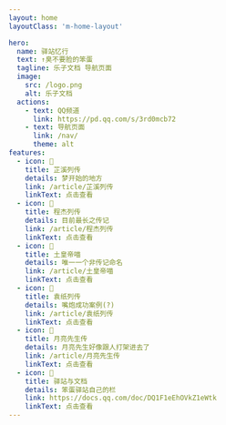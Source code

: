 ```yaml
---
layout: home
layoutClass: 'm-home-layout'

hero:
  name: 驿站忆行
  text: ↑臭不要脸的笨蛋
  tagline: 乐子文档 导航页面
  image:
    src: /logo.png
    alt: 乐子文档
  actions:
    - text: QQ频道
      link: https://pd.qq.com/s/3rd0mcb72
    - text: 导航页面
      link: /nav/
      theme: alt
features:
  - icon: 🤏
    title: 芷溪列传
    details: 梦开始的地方
    link: /article/芷溪列传
    linkText: 点击查看
  - icon: 📘
    title: 程杰列传
    details: 目前最长之传记
    link: /article/程杰列传
    linkText: 点击查看
  - icon: 🎩
    title: 土皇帝喵
    details: 唯一一个非传记命名
    link: /article/土皇帝喵
    linkText: 点击查看
  - icon: 🐒
    title: 袁纸列传
    details: 嘴炮成功案例(?)
    link: /article/袁纸列传
    linkText: 点击查看
  - icon: 🌙
    title: 月亮先生传
    details: 月亮先生好像跟人打架进去了
    link: /article/月亮先生传
    linkText: 点击查看
  - icon: 🚉
    title: 驿站与文档
    details: 笨蛋驿站自己的栏
    link: https://docs.qq.com/doc/DQ1F1eEhOVkZ1eWtk
    linkText: 点击查看
---
```


<style>
/*爱的魔力转圈圈*/
.m-home-layout .image-src:hover {
  transform: translate(-50%, -50%) rotate(666turn);
  transition: transform 59s 1s cubic-bezier(0.3, 0, 0.8, 1);
}

.m-home-layout .details small {
  opacity: 0.8;
}

.m-home-layout .bottom-small {
  display: block;
  margin-top: 2em;
  text-align: right;
}
</style>

